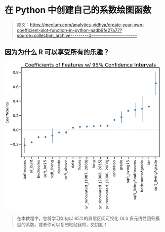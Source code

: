 # 在 Python 中创建自己的系数绘图函数

> 原文：<https://medium.com/analytics-vidhya/create-your-own-coefficient-plot-function-in-python-aadb9fe27a77?source=collection_archive---------4----------------------->

## 因为为什么 R 可以享受所有的乐趣？

![](img/aec7b94c9349e9b0f83ab34d4bdca89f.png)

> 在本教程中，您将学习如何以 95%的置信区间可视化 OLS 多元线性回归模型的系数。或者你可以复制粘贴我的，交钥匙！